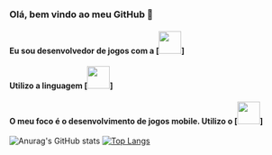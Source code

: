 ### Olá, bem vindo ao meu GitHub 👋
#### Eu sou desenvolvedor de jogos com a [<img src='https://cdn-icons-png.flaticon.com/512/5969/5969346.png' height='40'>]
#### Utilizo a linguagem [<img src='https://cdn-icons-png.flaticon.com/512/6132/6132221.png' height='40'>]
#### O meu foco é o desenvolvimento de jogos mobile. Utilizo o [<img src='https://w7.pngwing.com/pngs/298/710/png-transparent-logo-google-admob-logos-brands-in-colors-icon-thumbnail.png' height='40'>]

![Anurag's GitHub stats](https://github-readme-stats.vercel.app/api?username=JVictoe&show_icons=true&&theme=dracula)
[![Top Langs](https://github-readme-stats.vercel.app/api/top-langs/?username=JVictoe&layout=compact&&theme=dracula)](https://github.com/JVictoe/github-readme-stats)
          
<!--
**JVictoe/JVictoe** is a ✨ _special_ ✨ repository because its `README.md` (this file) appears on your GitHub profile.

Here are some ideas to get you started:

- 🔭 I’m currently working on ...
- 🌱 I’m currently learning ...
- 👯 I’m looking to collaborate on ...
- 🤔 I’m looking for help with ...
- 💬 Ask me about ...
- 📫 How to reach me: ...
- 😄 Pronouns: ...
- ⚡ Fun fact: ...
-->

